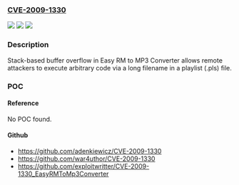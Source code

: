 ### [CVE-2009-1330](https://cve.mitre.org/cgi-bin/cvename.cgi?name=CVE-2009-1330)
![](https://img.shields.io/static/v1?label=Product&message=n%2Fa&color=blue)
![](https://img.shields.io/static/v1?label=Version&message=n%2Fa&color=blue)
![](https://img.shields.io/static/v1?label=Vulnerability&message=n%2Fa&color=brighgreen)

### Description

Stack-based buffer overflow in Easy RM to MP3 Converter allows remote attackers to execute arbitrary code via a long filename in a playlist (.pls) file.

### POC

#### Reference
No POC found.

#### Github
- https://github.com/adenkiewicz/CVE-2009-1330
- https://github.com/war4uthor/CVE-2009-1330
- https://github.com/exploitwritter/CVE-2009-1330_EasyRMToMp3Converter

